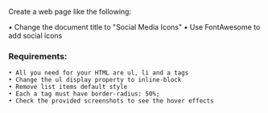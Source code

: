 Create a web page like the following:


• Change the document title to "Social Media Icons"
• Use FontAwesome to add social icons

### Requirements:

    • All you need for your HTML are ul, li and a tags
    • Change the ul display property to inline-block
    • Remove list items default style
    • Each a tag must have border-radius: 50%;
    • Check the provided screenshots to see the hover effects
